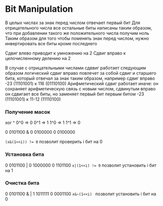 # Bit Manipulation

В целых числах за знак перед числом отвечает первый бит
Для отрицательного числа все остальные биты написаны таким образом, что при добавлении такого же положительного числа получим ноль
Таким образом для того чтобы поменять знак перед числом, нужно инвертировать все биты кроме последнего

Сдвиг влево приводит к умножению на 2
Сдвиг вправо к целочисленному делению на 2

В случае с отрицательными числами сдввиг работает следующим образом
логический сдвиг вправо повлечет за собой сдвиг и старшего бита, который отвечал за знак
таким образом, например сдвиг вправо -23 (11101001) к 116 (01110100)
Арифметический сдвиг работает иначе: он сохраняет арифметическую связь с новым числом, сдвинутым  вправо
он сдвигает все биты, но заменяет первый бит первым битом
-23 (11101001) к 11-12 (11110100)

### Получение масок
xor ^
0^0 => 0
0^1 => 1
1^0 => 1
1^1 => 0

0 0101100
&
0 0100000
0 0100000

`(x&(1<<i)) != 0` позволит проверить i бит на 0

### Установка бита 
0 0101100
|
0 1000000
0 1101100
`x|(1<<i) != 0` позволит установить i бит на 1

### Очистка бита 
0 0101100
&  |
1 1011111
0 0001100
`x&~(1<<i) ` позволит установить i бит на 0